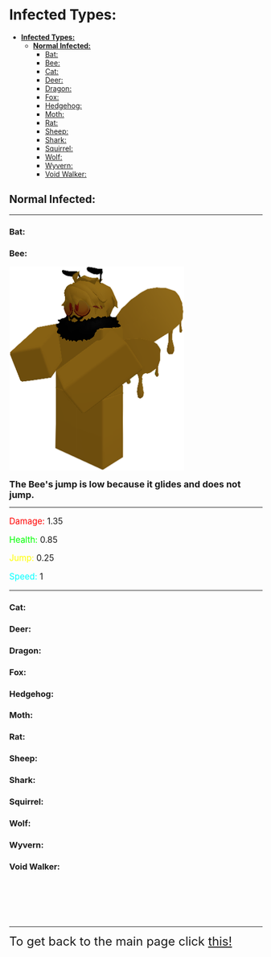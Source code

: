 # **Infected Types:**

- [**Infected Types:**](#infected-types)
  - [**Normal Infected:**](#normal-infected)
    - [Bat:](#bat)
    - [Bee:](#bee)
    - [Cat:](#cat)
    - [Deer:](#deer)
    - [Dragon:](#dragon)
    - [Fox:](#fox)
    - [Hedgehog:](#hedgehog)
    - [Moth:](#moth)
    - [Rat:](#rat)
    - [Sheep:](#sheep)
    - [Shark:](#shark)
    - [Squirrel:](#squirrel)
    - [Wolf:](#wolf)
    - [Wyvern:](#wyvern)
    - [Void Walker:](#void-walker)

## **Normal Infected:**

---

### Bat:

### Bee:

<img src="images/Bee.png">

<font size="4"><strong>The Bee's jump is low because it glides and does not jump.</strong></font>

---
<div style="font-size:120%;">
  <p><span style="color:rgb(255,0,0);">Damage:</span> 1.35</p>
  <p><span style="color:rgb(0,255,0);">Health:</span> 0.85 </p>
  <p><span style="color:rgb(255,255,0);">Jump:</span> 0.25 </p> 
  <p><span style="color:rgb(0,255,255);">Speed:</span> 1 </p>
</div>

---

### Cat:

### Deer:

### Dragon:

### Fox:

### Hedgehog:

### Moth:

### Rat:

### Sheep:

### Shark:

### Squirrel:

### Wolf:

### Wyvern:

### Void Walker:

&nbsp;

&nbsp;

&nbsp;

---

<font size="5">To get back to the main page click <a href="../Unstable-Labs">this!</a></font>
